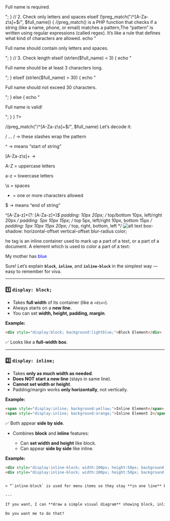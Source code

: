 <?php
if ($_SERVER["REQUEST_METHOD"] == "POST") {
  $full_name = $_POST["full_name"];

  // 1. Check if empty
  if (empty($full_name)) {
    echo "<p class='error'>Full name is required.</p>";
  }
  // 2. Check only letters and spaces
  elseif (!preg_match("/^[A-Za-z\s]+$/", $full_name)) { //preg_match() is a PHP function that checks if a string (like a name, phone, or email) matches a pattern,The “pattern” is written using regular expressions (called regex).
It’s like a rule that defines what kind of characters are allowed.
    echo "<p class='error'>Full name should contain only letters and spaces.</p>";
  }
  // 3. Check length
  elseif (strlen($full_name) < 3) {
    echo "<p class='error'>Full name should be at least 3 characters long.</p>";
  }
  elseif (strlen($full_name) > 30) {
    echo "<p class='error'>Full name should not exceed 30 characters.</p>";
  }
  else {
    echo "<p class='success'>Full name is valid!</p>";
  }
}
?>
//preg_match("/^[A-Za-z\s]+$/", $full_name)
Let’s decode it:

/ ... / → these slashes wrap the pattern

^ → means “start of string”

[A-Za-z\s]+ →

A-Z = uppercase letters

a-z = lowercase letters

\s = spaces

+ = one or more characters allowed

$ → means “end of string”

^[A-Za-z]+(?: [A-Za-z]+)*$
padding: 10px 20px;       /* top/bottom 10px, left/right 20px */
padding: 5px 10px 15px;   /* top 5px, left/right 10px, bottom 15px */
padding: 5px 10px 15px 20px; /* top, right, bottom, left */
![alt text](image.png)
box-shadow: horizontal-offset vertical-offset blur-radius color;

he <span> tag is an inline container used to mark up a part of a text, or a part of a document.
A <span> element which is used to color a part of a text:

<p>My mother has <span style="color:blue">blue</span>

Sure! Let’s explain **`block`**, **`inline`**, and **`inline-block`** in the simplest way — easy to remember for viva.

---

### **1️⃣ `display: block;`**

* Takes **full width** of its container (like a `<div>`).
* Always starts on a **new line**.
* You can set **width, height, padding, margin**.

**Example:**

```html
<div style="display:block; background:lightblue;">Block Element</div>
```

✅ Looks like a **full-width box**.

---

### **2️⃣ `display: inline;`**

* Takes **only as much width as needed**.
* **Does NOT start a new line** (stays in same line).
* **Cannot set width or height**.
* Padding/margin works **only horizontally**, not vertically.

**Example:**

```html
<span style="display:inline; background:yellow;">Inline Element</span>
<span style="display:inline; background:orange;">Inline Element 2</span>
```

✅ Both appear **side by side**.

* Combines **block** and **inline** features:

  * Can **set width and height** like block.
  * Can appear **side by side** like inline.

**Example:**

```html
<div style="display:inline-block; width:100px; height:50px; background:green;">Inline-block</div>
<div style="display:inline-block; width:100px; height:50px; background:red;">Inline-block</div>


> “`inline-block` is used for menu items so they stay **in one line** but we can still control their **size and padding**.”

---

If you want, I can **draw a simple visual diagram** showing block, inline, and inline-block — makes it very easy to remember in viva.

Do you want me to do that?
